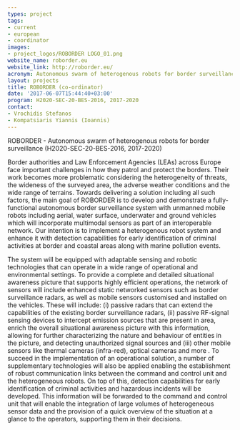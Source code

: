 ```yaml
---
types: project
tags:
- current
- european
- coordinator
images:
- project_logos/ROBORDER LOGO_01.png
website_name: roborder.eu
website_link: http://roborder.eu/
acronym: Autonomous swarm of heterogenous robots for border surveillance
layout: projects
title: ROBORDER (co-ordinator)
date: '2017-06-07T15:44:40+03:00'
program: H2020-SEC-20-BES-2016, 2017-2020
contact:
- Vrochidis Stefanos
- Kompatsiaris Yiannis (Ioannis)
---
```

ROBORDER - Autonomous swarm of heterogenous robots for border surveillance (H2020-SEC-20-BES-2016, 2017-2020)

Border authorities and Law Enforcement Agencies (LEAs) across Europe face important challenges in how they patrol and protect the borders. Their work becomes more problematic considering the heterogeneity of threats, the wideness of the surveyed area, the adverse weather conditions and the wide range of terrains. Towards delivering a solution including all such factors, the main goal of ROBORDER is to develop and demonstrate a fully-functional autonomous border surveillance system with unmanned mobile robots including aerial, water surface, underwater and ground vehicles which will incorporate multimodal sensors as part of an interoperable network. Our intention is to implement a heterogenous robot system and enhance it with detection capabilities for early identification of criminal activities at border and coastal areas along with marine pollution events.

The system will be equipped with adaptable sensing and robotic technologies that can operate in a wide range of operational and environmental settings. To provide a complete and detailed situational awareness picture that supports highly efficient operations, the network of sensors will include enhanced static networked sensors such as border surveillance radars, as well as mobile sensors customised and installed on the vehicles. These will include: (i) passive radars that can extend the capabilities of the existing border surveillance radars, (ii) passive RF-signal sensing devices to intercept emission sources that are present in area, enrich the overall situational awareness picture with this information, allowing for further characterizing the nature and behaviour of entities in the picture, and detecting unauthorized signal sources and (iii) other mobile sensors like thermal cameras (infra-red), optical cameras and more . To succeed in the implementation of an operational solution, a number of supplementary technologies will also be applied enabling the establishment of robust communication links between the command and control unit and the heterogeneous robots. On top of this, detection capabilities for early identification of criminal activities and hazardous incidents will be developed. This information will be forwarded to the command and control unit that will enable the integration of large volumes of heterogeneous sensor data and the provision of a quick overview of the situation at a glance to the operators, supporting them in their decisions.
